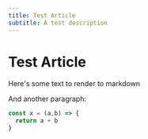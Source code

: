 ```yaml
---
title: Test Article
subtitle: A test description
---
```

# Test Article

Here's some text to render to markdown

And another paragraph:

```javascript
const x = (a,b) => {
  return a + b
}
```
